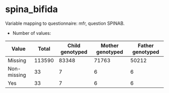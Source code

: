 # spina_bifida
Variable mapping to questionnaire: mfr, question SPINAB.
- Number of values:

| Value | Total | Child genotyped | Mother genotyped | Father genotyped |
| ----- | ----- | --------------- | ---------------- | ---------------- |
| Missing | 113590 | 83348 | 71763 | 50212 |
| Non-missing | 33 | 7 | 6 | 6 |
| Yes | 33 | 7 | 6 |6 |



